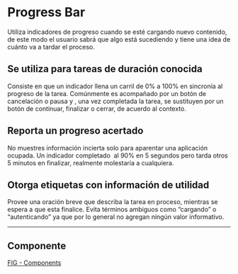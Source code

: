 # Progress Bar

Utiliza indicadores de progreso cuando se esté cargando nuevo contenido, de este modo el usuario sabrá que algo está sucediendo y tiene una idea de cuánto va a tardar el proceso.

## Se utiliza para tareas de duración conocida

Consiste en que un indicador llena un carril de 0% a 100% en sincronía al progreso de la tarea. Comúnmente es acompañado por un botón de cancelación o pausa y , una vez completada la tarea, se sustituyen por un botón de continuar, finalizar o cerrar, de acuerdo al contexto.

## Reporta un progreso acertado

No muestres información incierta solo para aparentar una aplicación ocupada. Un indicador completado  al 90% en 5 segundos pero tarda otros 5 minutos en finalizar, realmente molestaría a cualquiera.

## Otorga etiquetas con información de utilidad

Provee una oración breve que describa la tarea en proceso, mientras se espera a que esta finalice. Evita términos ambiguos como “cargando” o “autenticando” ya que por lo general no agregan ningún valor informativo. 

---

## Componente
[FIG - Components](https://www.figma.com/file/adTpzuue9VJyGt5D6bb45F/FIG---Components?node-id=2105%3A2442)